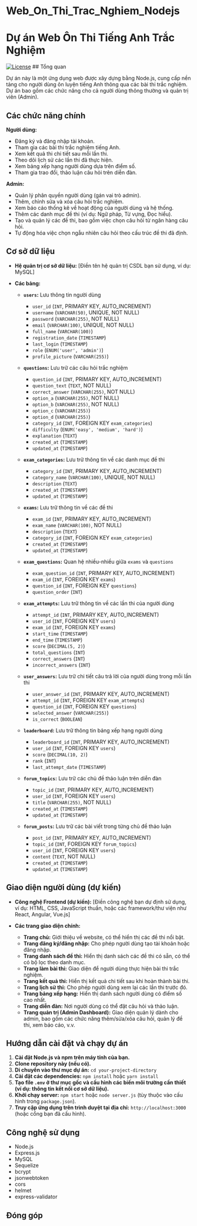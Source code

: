 # Web_On_Thi_Trac_Nghiem_Nodejs

# Dự án Web Ôn Thi Tiếng Anh Trắc Nghiệm

[![License](https://img.shields.io/badge/License-MIT-yellow.svg)](https://opensource.org/licenses/MIT) ## Tổng quan

Dự án này là một ứng dụng web được xây dựng bằng Node.js, cung cấp nền tảng cho người dùng ôn luyện tiếng Anh thông qua các bài thi trắc nghiệm. Dự án bao gồm các chức năng cho cả người dùng thông thường và quản trị viên (Admin).

## Các chức năng chính

**Người dùng:**

* Đăng ký và đăng nhập tài khoản.
* Tham gia các bài thi trắc nghiệm tiếng Anh.
* Xem kết quả thi chi tiết sau mỗi lần thi.
* Theo dõi lịch sử các lần thi đã thực hiện.
* Xem bảng xếp hạng người dùng dựa trên điểm số.
* Tham gia trao đổi, thảo luận câu hỏi trên diễn đàn.

**Admin:**

* Quản lý phân quyền người dùng (gán vai trò admin).
* Thêm, chỉnh sửa và xóa câu hỏi trắc nghiệm.
* Xem báo cáo thống kê về hoạt động của người dùng và hệ thống.
* Thêm các danh mục đề thi (ví dụ: Ngữ pháp, Từ vựng, Đọc hiểu).
* Tạo và quản lý các đề thi, bao gồm việc chọn câu hỏi từ ngân hàng câu hỏi.
* Tự động hóa việc chọn ngẫu nhiên câu hỏi theo cấu trúc đề thi đã định.

## Cơ sở dữ liệu

* **Hệ quản trị cơ sở dữ liệu:** [Điền tên hệ quản trị CSDL bạn sử dụng, ví dụ: MySQL]

* **Các bảng:**

    * **`users`:** Lưu thông tin người dùng
        * `user_id` (`INT`, PRIMARY KEY, AUTO_INCREMENT)
        * `username` (`VARCHAR(50)`, UNIQUE, NOT NULL)
        * `password` (`VARCHAR(255)`, NOT NULL)
        * `email` (`VARCHAR(100)`, UNIQUE, NOT NULL)
        * `full_name` (`VARCHAR(100)`)
        * `registration_date` (`TIMESTAMP`)
        * `last_login` (`TIMESTAMP`)
        * `role` (`ENUM('user', 'admin')`)
        * `profile_picture` (`VARCHAR(255)`)

    * **`questions`:** Lưu trữ các câu hỏi trắc nghiệm
        * `question_id` (`INT`, PRIMARY KEY, AUTO_INCREMENT)
        * `question_text` (`TEXT`, NOT NULL)
        * `correct_answer` (`VARCHAR(255)`, NOT NULL)
        * `option_a` (`VARCHAR(255)`, NOT NULL)
        * `option_b` (`VARCHAR(255)`, NOT NULL)
        * `option_c` (`VARCHAR(255)`)
        * `option_d` (`VARCHAR(255)`)
        * `category_id` (`INT`, FOREIGN KEY `exam_categories`)
        * `difficulty` (`ENUM('easy', 'medium', 'hard')`)
        * `explanation` (`TEXT`)
        * `created_at` (`TIMESTAMP`)
        * `updated_at` (`TIMESTAMP`)

    * **`exam_categories`:** Lưu trữ thông tin về các danh mục đề thi
        * `category_id` (`INT`, PRIMARY KEY, AUTO_INCREMENT)
        * `category_name` (`VARCHAR(100)`, UNIQUE, NOT NULL)
        * `description` (`TEXT`)
        * `created_at` (`TIMESTAMP`)
        * `updated_at` (`TIMESTAMP`)

    * **`exams`:** Lưu trữ thông tin về các đề thi
        * `exam_id` (`INT`, PRIMARY KEY, AUTO_INCREMENT)
        * `exam_name` (`VARCHAR(100)`, NOT NULL)
        * `description` (`TEXT`)
        * `category_id` (`INT`, FOREIGN KEY `exam_categories`)
        * `created_at` (`TIMESTAMP`)
        * `updated_at` (`TIMESTAMP`)

    * **`exam_questions`:** Quan hệ nhiều-nhiều giữa `exams` và `questions`
        * `exam_question_id` (`INT`, PRIMARY KEY, AUTO_INCREMENT)
        * `exam_id` (`INT`, FOREIGN KEY `exams`)
        * `question_id` (`INT`, FOREIGN KEY `questions`)
        * `question_order` (`INT`)

    * **`exam_attempts`:** Lưu trữ thông tin về các lần thi của người dùng
        * `attempt_id` (`INT`, PRIMARY KEY, AUTO_INCREMENT)
        * `user_id` (`INT`, FOREIGN KEY `users`)
        * `exam_id` (`INT`, FOREIGN KEY `exams`)
        * `start_time` (`TIMESTAMP`)
        * `end_time` (`TIMESTAMP`)
        * `score` (`DECIMAL(5, 2)`)
        * `total_questions` (`INT`)
        * `correct_answers` (`INT`)
        * `incorrect_answers` (`INT`)

    * **`user_answers`:** Lưu trữ chi tiết câu trả lời của người dùng trong mỗi lần thi
        * `user_answer_id` (`INT`, PRIMARY KEY, AUTO_INCREMENT)
        * `attempt_id` (`INT`, FOREIGN KEY `exam_attempts`)
        * `question_id` (`INT`, FOREIGN KEY `questions`)
        * `selected_answer` (`VARCHAR(255)`)
        * `is_correct` (`BOOLEAN`)

    * **`leaderboard`:** Lưu trữ thông tin bảng xếp hạng người dùng
        * `leaderboard_id` (`INT`, PRIMARY KEY, AUTO_INCREMENT)
        * `user_id` (`INT`, FOREIGN KEY `users`)
        * `score` (`DECIMAL(10, 2)`)
        * `rank` (`INT`)
        * `last_attempt_date` (`TIMESTAMP`)

    * **`forum_topics`:** Lưu trữ các chủ đề thảo luận trên diễn đàn
        * `topic_id` (`INT`, PRIMARY KEY, AUTO_INCREMENT)
        * `user_id` (`INT`, FOREIGN KEY `users`)
        * `title` (`VARCHAR(255)`, NOT NULL)
        * `created_at` (`TIMESTAMP`)
        * `updated_at` (`TIMESTAMP`)

    * **`forum_posts`:** Lưu trữ các bài viết trong từng chủ đề thảo luận
        * `post_id` (`INT`, PRIMARY KEY, AUTO_INCREMENT)
        * `topic_id` (`INT`, FOREIGN KEY `forum_topics`)
        * `user_id` (`INT`, FOREIGN KEY `users`)
        * `content` (`TEXT`, NOT NULL)
        * `created_at` (`TIMESTAMP`)
        * `updated_at` (`TIMESTAMP`)
        

## Giao diện người dùng (dự kiến)

* **Công nghệ Frontend (dự kiến):** [Điền công nghệ bạn dự định sử dụng, ví dụ: HTML, CSS, JavaScript thuần, hoặc các framework/thư viện như React, Angular, Vue.js]

* **Các trang giao diện chính:**
    * **Trang chủ:** Giới thiệu về website, có thể hiển thị các đề thi nổi bật.
    * **Trang đăng ký/đăng nhập:** Cho phép người dùng tạo tài khoản hoặc đăng nhập.
    * **Trang danh sách đề thi:** Hiển thị danh sách các đề thi có sẵn, có thể có bộ lọc theo danh mục.
    * **Trang làm bài thi:** Giao diện để người dùng thực hiện bài thi trắc nghiệm.
    * **Trang kết quả thi:** Hiển thị kết quả chi tiết sau khi hoàn thành bài thi.
    * **Trang lịch sử thi:** Cho phép người dùng xem lại các lần thi trước đó.
    * **Trang bảng xếp hạng:** Hiển thị danh sách người dùng có điểm số cao nhất.
    * **Trang diễn đàn:** Nơi người dùng có thể đặt câu hỏi và thảo luận.
    * **Trang quản trị (Admin Dashboard):** Giao diện quản lý dành cho admin, bao gồm các chức năng thêm/sửa/xóa câu hỏi, quản lý đề thi, xem báo cáo, v.v.

## Hướng dẫn cài đặt và chạy dự án

1.  **Cài đặt Node.js và npm trên máy tính của bạn.**
2.  **Clone repository này (nếu có).**
3.  **Di chuyển vào thư mục dự án:** `cd your-project-directory`
4.  **Cài đặt các dependencies:** `npm install` hoặc `yarn install`
5.  **Tạo file `.env` ở thư mục gốc và cấu hình các biến môi trường cần thiết (ví dụ: thông tin kết nối cơ sở dữ liệu).** 
6.  **Khởi chạy server:** `npm start` hoặc `node server.js` (tùy thuộc vào cấu hình trong `package.json`).
7.  **Truy cập ứng dụng trên trình duyệt tại địa chỉ:** `http://localhost:3000` (hoặc cổng bạn đã cấu hình).

## Công nghệ sử dụng

* Node.js
* Express.js
* MySQL
* Sequelize
* bcrypt
* jsonwebtoken
* cors
* helmet
* express-validator

## Đóng góp 